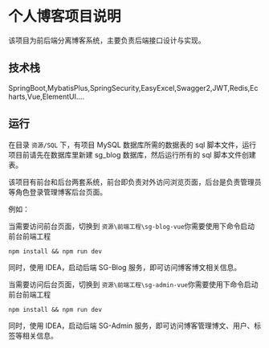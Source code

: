 # 个人博客项目说明

该项目为前后端分离博客系统，主要负责后端接口设计与实现。

## 技术栈

SpringBoot,MybatisPlus,SpringSecurity,EasyExcel,Swagger2,JWT,Redis,Echarts,Vue,ElementUI....
## 运行

在目录 `资源/SQL` 下，有项目 MySQL 数据库所需的数据表的 sql 脚本文件，运行项目前请先在数据库里新建 sg_blog 数据库，然后运行所有的 sql 脚本文件创建表。

该项目有前台和后台两套系统，前台即负责对外访问浏览页面，后台是负责管理员等角色登录管理博客后台页面。

例如：

当需要访问前台页面，切换到 `资源\前端工程\sg-blog-vue`你需要使用下命令启动前台前端工程

```shell
npm install && npm run dev
```

同时，使用 IDEA，启动后端 SG-Blog 服务，即可访问博客博文相关信息。

当需要访问后台页面，切换到 `资源\前端工程\sg-admin-vue`你需要使用下命令启动前台前端工程

```shell
npm install && npm run dev
```

同时，使用 IDEA，启动后端 SG-Admin 服务，即可访问博客管理博文、用户、标签等相关信息。
